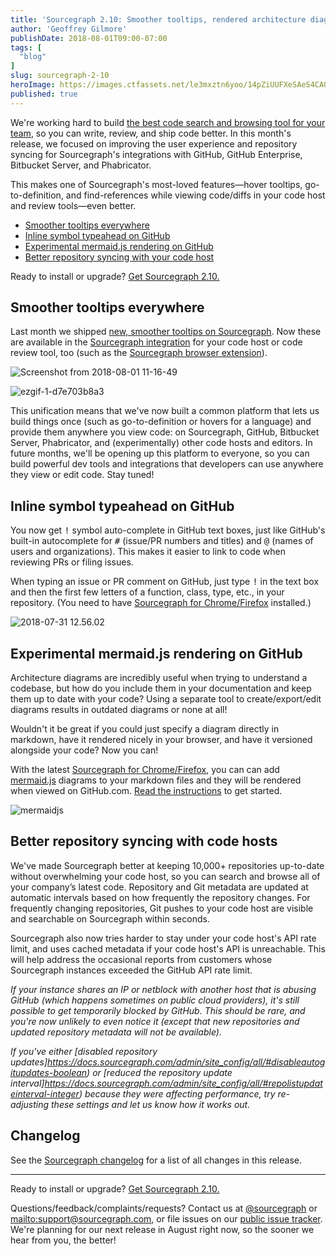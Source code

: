 ```yaml
---
title: 'Sourcegraph 2.10: Smoother tooltips, rendered architecture diagrams, and better repository syncing'
author: 'Geoffrey Gilmore'
publishDate: 2018-08-01T09:00-07:00
tags: [
  "blog"
]
slug: sourcegraph-2-10
heroImage: https://images.ctfassets.net/le3mxztn6yoo/14pZiUUFXeSAeS4CAQ48IY/4630b6856f89cf846dfaf3549d39a4bb/Screenshot_from_2018-08-01_11-16-49.png
published: true
---
```


We're working hard to build [the best code search and browsing tool for your team](/), so you can write, review, and ship code better. In this month's release, we focused on improving the user experience and repository syncing for Sourcegraph's integrations with GitHub, GitHub Enterprise, Bitbucket Server, and Phabricator.

This makes one of Sourcegraph's most-loved features—hover tooltips, go-to-definition, and find-references while viewing code/diffs in your code host and review tools—even better.

- [Smoother tooltips everywhere](#smoother-tooltips-everywhere)
- [Inline symbol typeahead on GitHub](#inline-symbol-typeahead-on-github)
- [Experimental mermaid.js rendering on GitHub](#experimental-mermaidjs-rendering-on-github)
- [Better repository syncing with your code host](#better-repository-syncing-with-code-hosts)

Ready to install or upgrade? [Get Sourcegraph 2.10.](https://docs.sourcegraph.com/#quickstart)

## Smoother tooltips everywhere

Last month we shipped [new, smoother tooltips on Sourcegraph](/blog/sourcegraph-2-9-announcement-code-search-user-rollout-in-large-organizations#improved-code-view-and-hover-tooltips). Now these are available in the [Sourcegraph integration](https://docs.sourcegraph.com/integration) for your code host or code review tool, too (such as the [Sourcegraph browser extension](https://docs.sourcegraph.com/integration/browser_extension)).

![Screenshot from 2018-08-01 11-16-49](//images.ctfassets.net/le3mxztn6yoo/14pZiUUFXeSAeS4CAQ48IY/4630b6856f89cf846dfaf3549d39a4bb/Screenshot_from_2018-08-01_11-16-49.png)

![ezgif-1-d7e703b8a3](//images.ctfassets.net/le3mxztn6yoo/2WjTi6TTYsiEeYmoWA08Eg/6210e45ff0b537f2420dcba53b0d4e61/ezgif-1-d7e703b8a3.gif)

This unification means that we've now built a common platform that lets us build things once (such as go-to-definition or hovers for a language) and provide them anywhere you view code: on Sourcegraph, GitHub, Bitbucket Server, Phabricator, and (experimentally) other code hosts and editors. In future months, we'll be opening up this platform to everyone, so you can build powerful dev tools and integrations that developers can use anywhere they view or edit code. Stay tuned!

## Inline symbol typeahead on GitHub

You now get <kbd>!</kbd> symbol auto-complete in GitHub text boxes, just like GitHub's built-in autocomplete for <kbd>#</kbd> (issue/PR numbers and titles) and <kbd>@</kbd> (names of users and organizations). This makes it easier to link to code when reviewing PRs or filing issues.

When typing an issue or PR comment on GitHub, just type <kbd>!</kbd> in the text box and then the first few letters of a function, class, type, etc., in your repository. (You need to have [Sourcegraph for Chrome/Firefox](https://docs.sourcegraph.com/integration/browser_extension) installed.)

![2018-07-31 12.56.02](//images.ctfassets.net/le3mxztn6yoo/5o7PyFNNKg0emcI6e8Q6cS/f073f5e6c594fd3fa98b8ca9a9206bbf/2018-07-31_12.56.02.gif)

## Experimental mermaid.js rendering on GitHub

Architecture diagrams are incredibly useful when trying to understand a codebase, but how do you include them in your documentation and keep them up to date with your code? Using a separate tool to create/export/edit diagrams results in outdated diagrams or none at all!

Wouldn't it be great if you could just specify a diagram directly in markdown, have it rendered nicely in your browser, and have it versioned alongside your code? Now you can!

With the latest [Sourcegraph for Chrome/Firefox](https://docs.sourcegraph.com/integration/browser_extension), you can can add [mermaid.js](https://mermaidjs.github.io/) diagrams to your markdown files and they will be rendered when viewed on GitHub.com. [Read the instructions](https://github.com/sourcegraph/mermaidjs-example/blob/master/README.md) to get started.

![mermaidjs](//images.ctfassets.net/le3mxztn6yoo/5k55EUL0CQiESGy8gwcyWS/29b17a9f25f9f92fc8f526186a771edd/mermaidjs.gif)

## Better repository syncing with code hosts

We've made Sourcegraph better at keeping 10,000+ repositories up-to-date without overwhelming your code host, so you can search and browse all of your company’s latest code. Repository and Git metadata are updated at automatic intervals based on how frequently the repository changes. For frequently changing repositories, Git pushes to your code host are visible and searchable on Sourcegraph within seconds.

Sourcegraph also now tries harder to stay under your code host's API rate limit, and uses cached metadata if your code host's API is unreachable. This will help address the occasional reports from customers whose Sourcegraph instances exceeded the GitHub API rate limit.

_If your instance shares an IP or netblock with another host that is abusing GitHub (which happens sometimes on public cloud providers), it's still possible to get temporarily blocked by GitHub. This should be rare, and you're now unlikely to even notice it (except that new repositories and updated repository metadata will not be available)._

_If you've either [disabled repository updates]https://docs.sourcegraph.com/admin/site_config/all/#disableautogitupdates-boolean) or [reduced the repository update interval]https://docs.sourcegraph.com/admin/site_config/all/#repolistupdateinterval-integer) because they were affecting performance, try re-adjusting these settings and let us know how it works out._

## Changelog

See the [Sourcegraph changelog](https://sourcegraph.com/github.com/sourcegraph/sourcegraph/-/blob/CHANGELOG.md) for a list of all changes in this release.

---

Ready to install or upgrade? [Get Sourcegraph 2.10.](https://docs.sourcegraph.com/#quickstart)

Questions/feedback/complaints/requests? Contact us at [@sourcegraph](https://twitter.com/sourcegraph) or <mailto:support@sourcegraph.com>, or file issues on our [public issue tracker](https://github.com/sourcegraph/sourcegraph/issues). We're planning for our next release in August right now, so the sooner we hear from you, the better!
